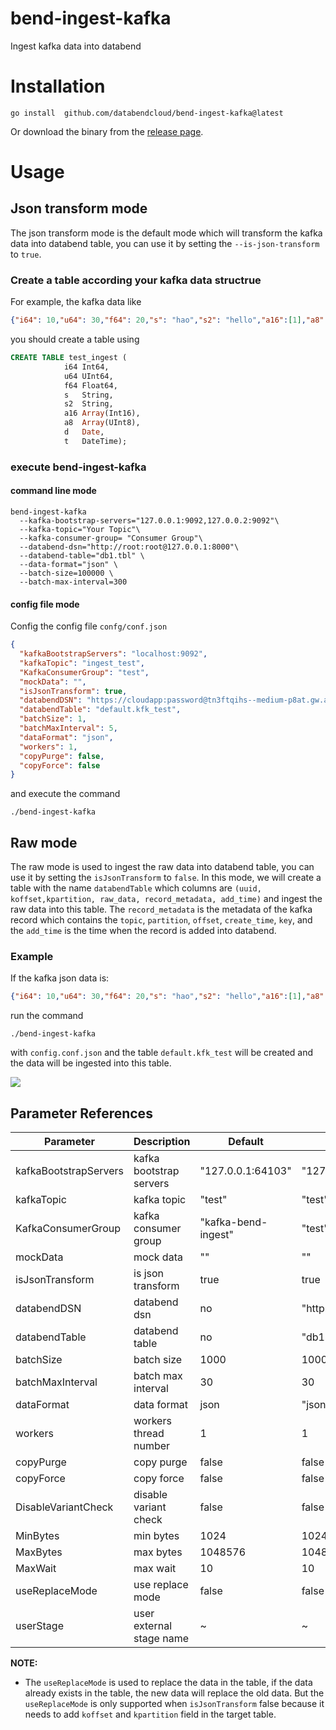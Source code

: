 # bend-ingest-kafka

Ingest kafka data into databend

# Installation

```shell
go install  github.com/databendcloud/bend-ingest-kafka@latest
```

Or download the binary from the [release page](https://github.com/databendcloud/bend-ingest-kafka/releases).

# Usage

## Json transform mode

The json transform mode is the default mode which will transform the kafka data into databend table, you can use it by setting the `--is-json-transform` to `true`.
### Create a table according your kafka data structrue
For example, the kafka data like 

```json
{"i64": 10,"u64": 30,"f64": 20,"s": "hao","s2": "hello","a16":[1],"a8":[2],"d": "2011-03-06","t": "2016-04-04 11:30:00"}
```

you should create a table using 

``` SQL
CREATE TABLE test_ingest (
			i64 Int64,
			u64 UInt64,
			f64 Float64,
			s   String,
			s2  String,
			a16 Array(Int16),
			a8  Array(UInt8),
			d   Date,
			t   DateTime);
```
      
### execute bend-ingest-kafka

#### command line mode
```shell
bend-ingest-kafka
  --kafka-bootstrap-servers="127.0.0.1:9092,127.0.0.2:9092"\
  --kafka-topic="Your Topic"\
  --kafka-consumer-group= "Consumer Group"\
  --databend-dsn="http://root:root@127.0.0.1:8000"\
  --databend-table="db1.tbl" \
  --data-format="json" \
  --batch-size=100000 \
  --batch-max-interval=300
```

#### config file mode
Config the config file `confg/conf.json`
```json
{
  "kafkaBootstrapServers": "localhost:9092",
  "kafkaTopic": "ingest_test",
  "KafkaConsumerGroup": "test",
  "mockData": "",
  "isJsonTransform": true,
  "databendDSN": "https://cloudapp:password@tn3ftqihs--medium-p8at.gw.aws-us-east-2.default.databend.com:443",
  "databendTable": "default.kfk_test",
  "batchSize": 1,
  "batchMaxInterval": 5,
  "dataFormat": "json",
  "workers": 1,
  "copyPurge": false,
  "copyForce": false
}
```

and execute the command
```shell
./bend-ingest-kafka 
```

## Raw mode
The raw mode is used to ingest the raw data into databend table, you can use it by setting the `isJsonTransform` to `false`.
In this mode, we will create a table with the name `databendTable` which columns are `(uuid, koffset,kpartition, raw_data, record_metadata, add_time)` and ingest the raw data into this table.
The `record_metadata` is the metadata of the kafka record which contains the `topic`, `partition`, `offset`, `create_time`, `key`, and the `add_time` is the time when the record is added into databend.

### Example
If the kafka json data is:
```json
{"i64": 10,"u64": 30,"f64": 20,"s": "hao","s2": "hello","a16":[1],"a8":[2],"d": "2011-03-06","t": "2016-04-04 11:30:00"}
```
run the command
```shell
./bend-ingest-kafka 
```

with `config.conf.json` and the table `default.kfk_test` will be created and the data will be ingested into this table.

![](https://files.mdnice.com/user/4760/2e8b0267-5694-43b5-9992-316280b4594f.png)


## Parameter References
| Parameter             | Description              | Default             | example                         |
|-----------------------|--------------------------|---------------------|---------------------------------|
| kafkaBootstrapServers | kafka bootstrap servers  | "127.0.0.1:64103"   | "127.0.0.1:9092,127.0.0.2:9092" |
| kafkaTopic            | kafka topic              | "test"              | "test"                          |
| KafkaConsumerGroup    | kafka consumer group     | "kafka-bend-ingest" | "test"                          |
| mockData              | mock data                | ""                  | ""                              |
| isJsonTransform       | is json transform        | true                | true                            |
| databendDSN           | databend dsn             | no                  | "http://localhost:8000"         |
| databendTable         | databend table           | no                  | "db1.tbl"                       |
| batchSize             | batch size               | 1000                | 1000                            |
| batchMaxInterval      | batch max interval       | 30                  | 30                              |
| dataFormat            | data format              | json                | "json"                          |
| workers               | workers thread number    | 1                   | 1                               |
| copyPurge             | copy purge               | false               | false                           |
| copyForce             | copy force               | false               | false                           |
| DisableVariantCheck   | disable variant check    | false               | false                           |
| MinBytes              | min bytes                | 1024                | 1024                            |
| MaxBytes              | max bytes                | 1048576             | 1048576                         |
| MaxWait               | max wait                 | 10                  | 10                              |
| useReplaceMode       | use replace mode         | false               | false                           |
| userStage             | user external stage name | ~                   | ~                               |

**NOTE:**
- The `useReplaceMode` is used to replace the data in the table, if the data already exists in the table, the new data will replace the old data. But the `useReplaceMode` is only supported when `isJsonTransform` false because it needs to add `koffset` and `kpartition` field in the target table.